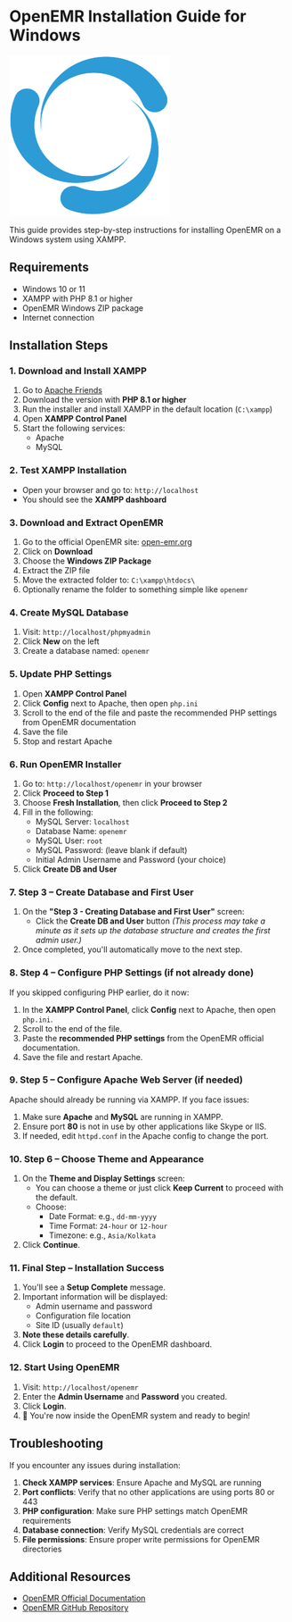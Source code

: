 # OpenEMR Installation Guide for Windows

![OpenEMR Logo](openemr-logo.png)

This guide provides step-by-step instructions for installing OpenEMR on a Windows system using XAMPP.

## Requirements

- Windows 10 or 11
- XAMPP with PHP 8.1 or higher
- OpenEMR Windows ZIP package
- Internet connection

## Installation Steps

### 1. Download and Install XAMPP

1. Go to [Apache Friends](https://www.apachefriends.org)
2. Download the version with **PHP 8.1 or higher**
3. Run the installer and install XAMPP in the default location (`C:\xampp`)
4. Open **XAMPP Control Panel**
5. Start the following services:
   - Apache
   - MySQL

### 2. Test XAMPP Installation

- Open your browser and go to: `http://localhost`
- You should see the **XAMPP dashboard**

### 3. Download and Extract OpenEMR

1. Go to the official OpenEMR site: [open-emr.org](https://www.open-emr.org)
2. Click on **Download**
3. Choose the **Windows ZIP Package**
4. Extract the ZIP file
5. Move the extracted folder to: `C:\xampp\htdocs\`
6. Optionally rename the folder to something simple like `openemr`

### 4. Create MySQL Database

1. Visit: `http://localhost/phpmyadmin`
2. Click **New** on the left
3. Create a database named: `openemr`

### 5. Update PHP Settings

1. Open **XAMPP Control Panel**
2. Click **Config** next to Apache, then open `php.ini`
3. Scroll to the end of the file and paste the recommended PHP settings from OpenEMR documentation
4. Save the file
5. Stop and restart Apache

### 6. Run OpenEMR Installer

1. Go to: `http://localhost/openemr` in your browser
2. Click **Proceed to Step 1**
3. Choose **Fresh Installation**, then click **Proceed to Step 2**
4. Fill in the following:
   - MySQL Server: `localhost`
   - Database Name: `openemr`
   - MySQL User: `root`
   - MySQL Password: (leave blank if default)
   - Initial Admin Username and Password (your choice)
5. Click **Create DB and User**

### 7. Step 3 – Create Database and First User

1. On the **"Step 3 - Creating Database and First User"** screen:
   - Click the **Create DB and User** button *(This process may take a minute as it sets up the database structure and creates the first admin user.)*
2. Once completed, you'll automatically move to the next step.

### 8. Step 4 – Configure PHP Settings (if not already done)

If you skipped configuring PHP earlier, do it now:
1. In the **XAMPP Control Panel**, click **Config** next to Apache, then open `php.ini`.
2. Scroll to the end of the file.
3. Paste the **recommended PHP settings** from the OpenEMR official documentation.
4. Save the file and restart Apache.

### 9. Step 5 – Configure Apache Web Server (if needed)

Apache should already be running via XAMPP. If you face issues:
1. Make sure **Apache** and **MySQL** are running in XAMPP.
2. Ensure port **80** is not in use by other applications like Skype or IIS.
3. If needed, edit `httpd.conf` in the Apache config to change the port.

### 10. Step 6 – Choose Theme and Appearance

1. On the **Theme and Display Settings** screen:
   - You can choose a theme or just click **Keep Current** to proceed with the default.
   - Choose:
     - Date Format: e.g., `dd-mm-yyyy`
     - Time Format: `24-hour` or `12-hour`
     - Timezone: e.g., `Asia/Kolkata`
2. Click **Continue**.

### 11. Final Step – Installation Success

1. You'll see a **Setup Complete** message.
2. Important information will be displayed:
   - Admin username and password
   - Configuration file location
   - Site ID (usually `default`)
3. **Note these details carefully**.
4. Click **Login** to proceed to the OpenEMR dashboard.

### 12. Start Using OpenEMR

1. Visit: `http://localhost/openemr`
2. Enter the **Admin Username** and **Password** you created.
3. Click **Login**.
4. 🎉 You're now inside the OpenEMR system and ready to begin!

## Troubleshooting

If you encounter any issues during installation:

1. **Check XAMPP services**: Ensure Apache and MySQL are running
2. **Port conflicts**: Verify that no other applications are using ports 80 or 443
3. **PHP configuration**: Make sure PHP settings match OpenEMR requirements
4. **Database connection**: Verify MySQL credentials are correct
5. **File permissions**: Ensure proper write permissions for OpenEMR directories

## Additional Resources

- [OpenEMR Official Documentation](https://www.open-emr.org/wiki/index.php/OpenEMR_Wiki_Home_Page)
- [OpenEMR GitHub Repository](https://github.com/openemr/openemr)

 